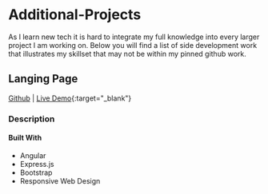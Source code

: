 # Additional-Projects
As I learn new tech it is hard to integrate my full knowledge into every larger project I am working on. Below you will find a list of side development work that illustrates my skillset that may not be within my pinned github work.


## Langing Page
[Github](https://github.com/rogercodes1/LandingPage) | [Live Demo](https://landing-pg.herokuapp.com/){:target="_blank"}

### Description

#### Built With
* Angular
* Express.js
* Bootstrap
* Responsive Web Design
